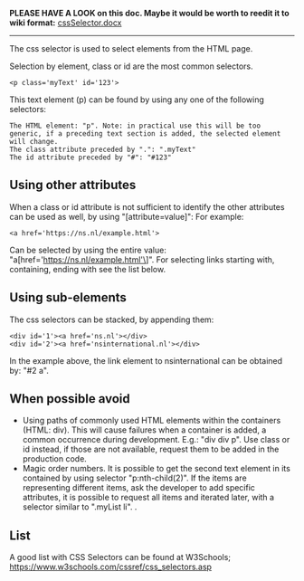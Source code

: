 
**PLEASE HAVE A LOOK on this doc. Maybe it would be worth to reedit it to wiki format:**
[cssSelector.docx](documentation/cssSelector.docx)

***



The css selector is used to select elements from the HTML page.

Selection by element, class or id are the most common selectors.

	<p class='myText' id='123'>

This text element (p) can be  found by using any one of the following selectors:

    The HTML element: "p". Note: in practical use this will be too generic, if a preceding text section is added, the selected element will change.
    The class attribute preceded by ".": ".myText"
    The id attribute preceded by "#": "#123"

Using other attributes
-------
When a class or id attribute is not sufficient to identify the other attributes can be used as well, by using "[attribute=value]":
For example:

	<a href='https://ns.nl/example.html'>

Can be selected by using the entire value: "a\[href='https://ns.nl/example.html'\]". For selecting links starting with, containing, ending with see the list below.

Using sub-elements
-------
The css selectors can be stacked, by appending them:

	<div id='1'><a href='ns.nl'></div>
	<div id='2'><a href='nsinternational.nl'></div>

In the example above, the link element to nsinternational can be obtained by: "#2 a".

When possible avoid
-------
* Using paths of commonly used HTML elements within the containers (HTML: div). This will cause failures when a container is added, a common occurrence during development. E.g.: "div div p". Use class or id instead, if those are not available, request them to be added in the production code.
* Magic order numbers. It is possible to get the second text element in its contained by using selector "p:nth-child(2)". If the items are representing different items, ask the developer to add specific attributes, it is possible to request all items and iterated later, with a selector similar to ".myList li". <Add example>.

List
-------
A good list with CSS Selectors can be found at W3Schools; https://www.w3schools.com/cssref/css_selectors.asp